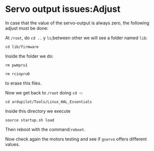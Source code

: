 # Servo output issues:Adjust
In case that the value of the servo-output is always zero, the following adjust must be done:

At `/root`, do `cd ..` y `ls`;between other we will see a folder named  `lib`:
```
cd lib/firmware
```
Inside the folder we do:
```
rm pwmpru1
```
```
rm rcinpru0
```
to erase this files.

Now we get back to `/root` doing `cd ~`:
```
cd ardupilot/Tools/Linux_HAL_Essentials
```
Inside this directory we execute
```
source startup.sh load
```
Then reboot with the command:`reboot`.

Now check again the motors testing and see if `gservo` offers different values.
